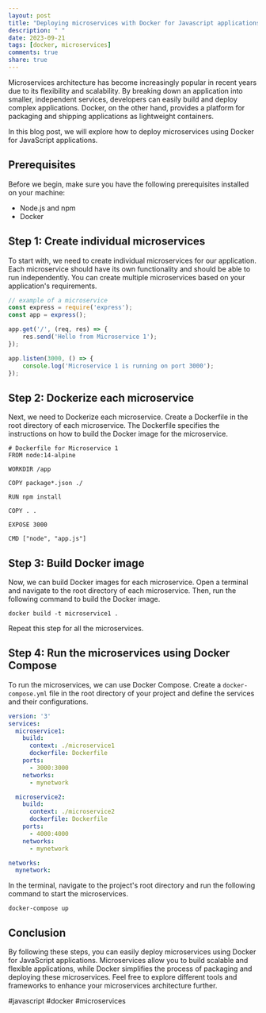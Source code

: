 ```yaml
---
layout: post
title: "Deploying microservices with Docker for Javascript applications"
description: " "
date: 2023-09-21
tags: [docker, microservices]
comments: true
share: true
---
```


Microservices architecture has become increasingly popular in recent years due to its flexibility and scalability. By breaking down an application into smaller, independent services, developers can easily build and deploy complex applications. Docker, on the other hand, provides a platform for packaging and shipping applications as lightweight containers.

In this blog post, we will explore how to deploy microservices using Docker for JavaScript applications.

## Prerequisites
Before we begin, make sure you have the following prerequisites installed on your machine:

- Node.js and npm
- Docker

## Step 1: Create individual microservices
To start with, we need to create individual microservices for our application. Each microservice should have its own functionality and should be able to run independently. You can create multiple microservices based on your application's requirements.

```javascript
// example of a microservice
const express = require('express');
const app = express();

app.get('/', (req, res) => {
    res.send('Hello from Microservice 1');
});

app.listen(3000, () => {
    console.log('Microservice 1 is running on port 3000');
});
```

## Step 2: Dockerize each microservice
Next, we need to Dockerize each microservice. Create a Dockerfile in the root directory of each microservice. The Dockerfile specifies the instructions on how to build the Docker image for the microservice.

```
# Dockerfile for Microservice 1
FROM node:14-alpine

WORKDIR /app

COPY package*.json ./

RUN npm install

COPY . .

EXPOSE 3000

CMD ["node", "app.js"]
```

## Step 3: Build Docker image
Now, we can build Docker images for each microservice. Open a terminal and navigate to the root directory of each microservice. Then, run the following command to build the Docker image.

```shell
docker build -t microservice1 .
```

Repeat this step for all the microservices.

## Step 4: Run the microservices using Docker Compose
To run the microservices, we can use Docker Compose. Create a `docker-compose.yml` file in the root directory of your project and define the services and their configurations.

```yaml
version: '3'
services:
  microservice1:
    build:
      context: ./microservice1
      dockerfile: Dockerfile
    ports:
      - 3000:3000
    networks:
      - mynetwork

  microservice2:
    build:
      context: ./microservice2
      dockerfile: Dockerfile
    ports:
      - 4000:4000
    networks:
      - mynetwork

networks:
  mynetwork:
```

In the terminal, navigate to the project's root directory and run the following command to start the microservices.

```shell
docker-compose up
```

## Conclusion
By following these steps, you can easily deploy microservices using Docker for JavaScript applications. Microservices allow you to build scalable and flexible applications, while Docker simplifies the process of packaging and deploying these microservices. Feel free to explore different tools and frameworks to enhance your microservices architecture further.

#javascript #docker #microservices